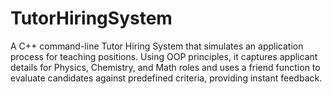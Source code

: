 # TutorHiringSystem
A C++ command-line Tutor Hiring System that simulates an application process for teaching positions. Using OOP principles, it captures applicant details for Physics, Chemistry, and Math roles and uses a friend function to evaluate candidates against predefined criteria, providing instant feedback.
